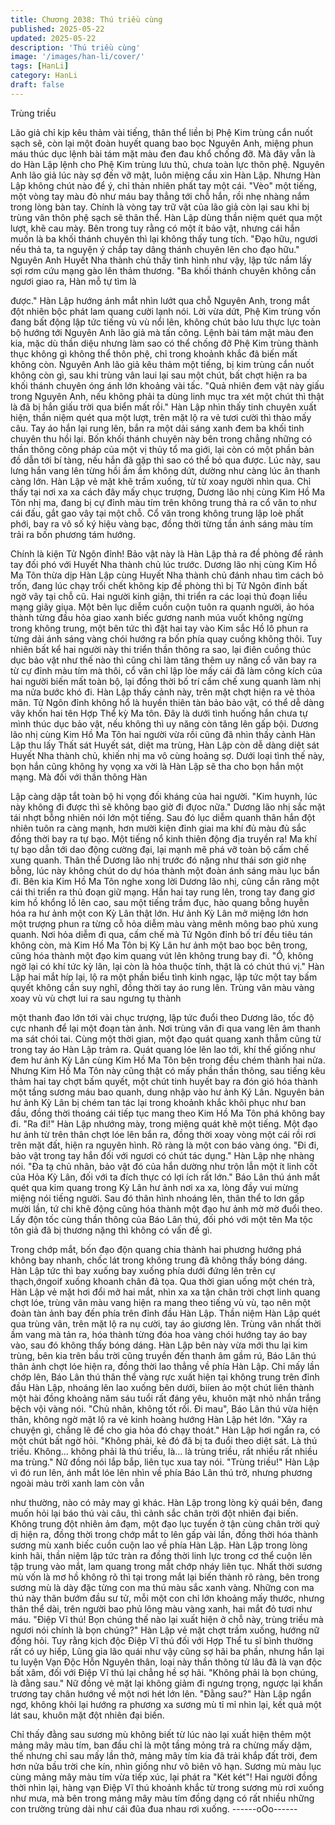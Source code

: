```yaml
---
title: Chương 2038: Thú triều cùng
published: 2025-05-22
updated: 2025-05-22
description: 'Thú triều cùng'
image: '/images/han-li/cover/'
tags: [HanLi]
category: HanLi
draft: false
---
```


Trùng triều

Lão giả chỉ kịp kêu thảm vài tiếng, thân thể liền bị Phệ Kim trùng
cắn nuốt sạch sẽ, còn lại một đoàn huyết quang bao bọc Nguyên
Anh, miệng phun máu thúc dục lệnh bài tám mặt màu đen đau
khổ chống đỡ.
Mà đây vẫn là do Hàn Lập lệnh cho Phệ Kim trùng lưu thủ, chưa
toàn lực thôn phệ.
Nguyên Anh lão giả lúc này sợ đến vỡ mật, luôn miệng cầu xin
Hàn Lập.
Nhưng Hàn Lập không chút nào để ý, chỉ thản nhiên phất tay một
cái.
"Vèo" một tiếng, một vòng tay màu đỏ như máu bay thẳng tới chỗ
hắn, rồi nhẹ nhàng nắm trong lòng bàn tay.
Chính là vòng tay trữ vật của lão giả còn lại sau khi bị trùng vân
thôn phệ sạch sẽ thân thể.
Hàn Lập dùng thần niệm quét qua một lượt, khẽ cau mày.
Bên trong tuy rằng có một ít bảo vật, nhưng cái hắn muốn là ba
khối thánh chuyên thì lại không thấy tung tích.
"Đạo hữu, ngươi nếu thả ta, ta nguyện ý chắp tay dâng thánh
chuyên lên cho đạo hữu." Nguyên Anh Huyết Nha thành chủ thấy
tình hình như vậy, lập tức nắm lấy sợi rơm cứu mạng gào lên
thảm thương.
"Ba khối thánh chuyên không cần ngươi giao ra, Hàn mỗ tự tìm là

được." Hàn Lập hướng ánh mắt nhìn lướt qua chỗ Nguyên Anh,
trong mắt đột nhiên bộc phát lam quang cười lạnh nói.
Lời vừa dứt, Phệ Kim trùng vốn đang bất động lập tức tiếng vù vù
nổi lên, không chút bảo lưu thực lực toàn bộ hướng tới Nguyên
Anh lão giả mà tấn công.
Lệnh bài tám mặt màu đen kia, mặc dù thần diệu nhưng làm sao
có thể chống đỡ Phệ Kim trùng thành thục không gì không thể
thôn phệ, chỉ trong khoảnh khắc đã biến mất không còn.
Nguyên Anh lão giả kêu thảm một tiếng, bị kim trùng cắn nuốt
không còn gì, sau khi trùng vân laui lại sau một chút, bất chợt
hiện ra ba khối thánh chuyên óng ánh lớn khoảng vài tấc.
"Quả nhiên đem vật này giấu trong Nguyên Anh, nếu không phải
ta dùng linh mục tra xét một chút thì thật là đã bị hắn giấu trời qua
biển mất rồi." Hàn Lập nhìn thấy tinh chuyên xuất hiện, thần niệm
quét qua một lượt, trên mặt lộ ra vẻ tươi cười thì thào mấy câu.
Tay áo hắn lại rung lên, bắn ra một dải sáng xanh đem ba khối
tinh chuyên thu hồi lại.
Bốn khối thánh chuyên này bên trong chẳng những có thần thông
công pháp của một vị thủy tổ ma giới, lại còn có một phần bản đồ
dẫn tới bí tàng, nếu hắn đã gặp thì sao có thể bỏ qua được.
Lúc này, sau lưng hắn vang lên từng hồi ầm ầm không dứt,
dường như càng lúc ân thanh càng lớn.
Hàn Lập vẻ mặt khẽ trầm xuống, từ từ xoay người nhìn qua.
Chỉ thấy tại nơi xa xa cách đây mấy chục trượng, Dương lão nhị
cùng Kim Hồ Ma Tôn nhị ma, đang bị cự đỉnh màu tím trên không
trung thả ra cổ văn to như cái đấu, gắt gao vây tại một chỗ.
Cổ văn trong không trung lập loè phất phới, bay ra vô số ký hiệu
vàng bạc, đồng thời từng tần ánh sáng màu tím trải ra bốn
phương tám hướng.

Chính là kiện Tử Ngôn đỉnh!
Bảo vật này là Hàn Lập thả ra đề phòng để rảnh tay đối phó với
Huyết Nha thành chủ lúc trước.
Dương lão nhị cùng Kim Hồ Ma Tôn thừa dịp Hàn Lập cùng
Huyết Nha thành chủ đánh nhau tìm cách bỏ trốn, đang lúc chạy
trối chết không kịp đề phòng thì bị Tử Ngôn đỉnh bất ngờ vây tại
chỗ cũ.
Hai người kinh giận, thi triển ra các loại thủ đoạn liều mạng giãy
giụa.
Một bên lục diễm cuồn cuộn tuôn ra quanh người, ảo hóa thành
từng đầu hỏa giao xanh biếc gương nanh múa vuốt không ngừng
trong không trung, một bên tức thì đặt hai tay vào Kim sắc Hồ lô
phun ra từng dải ánh sáng vàng chói hướng ra bốn phía quay
cuồng không thôi.
Tuy nhiên bất kể hai người này thi triển thần thông ra sao, lại điên
cuồng thúc dục bảo vật như thế nào thì cũng chỉ làm tăng thêm uy
năng cổ văn bay ra từ cự đỉnh màu tím mà thôi, cổ văn chỉ lập lòe
mấy cái đã làm công kích của hai người biến mất toàn bộ, lại
đồng thời bố trí cấm chế xung quanh làm nhị ma nửa bước khó
đi.
Hàn Lập thấy cảnh này, trên mặt chợt hiện ra vẻ thỏa mãn.
Tử Ngôn đỉnh không hổ là huyền thiên tàn bảo bảo vật, có thể dễ
dàng vây khốn hai tên Hợp Thể kỳ Ma tôn. Đây là dưới tình
huống hắn chưa tự mình thúc dục bảo vật, nếu không thì uy năng
còn tăng lên gấp bội.
Dương lão nhị cùng Kim Hồ Ma Tôn hai người vừa rồi cũng đã
nhìn thấy cảnh Hàn Lập thu lấy Thất sát Huyết sát, diệt ma trùng,
Hàn Lập còn dễ dàng diệt sát Huyết Nha thành chủ, khiến nhị ma
vô cùng hoảng sợ.
Dưới loại tình thế này, bọn hắn cũng không hy vọng xa vời là Hàn
Lập sẽ tha cho bọn hắn một mạng. Mà đối với thần thông Hàn

Lập càng dập tắt toàn bộ hi vọng đối kháng của hai người.
"Kim huynh, lúc này không đi được thì sẽ không bao giờ đi đựoc
nữa." Dương lão nhị sắc mặt tái nhợt bỗng nhiên nói lớn một
tiếng.
Sau đó lục diễm quanh thân hắn đột nhiên tuôn ra càng mạnh,
hơn mười kiện đỉnh giai ma khí đủ màu đủ sắc đồng thời bay ra
tự bạo.
Một tiếng nổ kinh thiên động địa truyền ra!
Ma khí tự bạo dẫn tới dao động cường đại, lại mạnh mẽ phá vỡ
toàn bộ cấm chế xung quanh.
Thân thể Dương lão nhị trước đó nặng như thái sơn giờ nhẹ
bỗng, lúc này không chút do dự hóa thành một đoàn ánh sáng
màu lục bắn đi.
Bên kia Kim Hồ Ma Tôn nghe xong lời Dương lão nhị, cũng cắn
răng một cái thi triển ra thủ đoạn giữ mạng.
Hắn hai tay rung lên, trong tay đang giơ kim hồ khổng lồ lên cao,
sau một tiếng trầm đục, hào quang bỗng huyễn hóa ra hư ảnh
một con Kỳ Lân thật lớn.
Hư ảnh Kỳ Lân mở miệng lớn hơn một trượng phun ra từng cỗ
hỏa diễm màu vàng mênh mông bao phủ xung quanh.
Nơi hỏa diễm đi qua, cấm chế mà Tử Ngôn đỉnh bố trí đều tiêu
tán không còn, mà Kim Hồ Ma Tôn bị Kỳ Lân hư ảnh một bao bọc
bên trong, cũng hóa thành một đạo kim quang vút lên không trung
bay đi.
"Ồ, không ngờ lại có khí tức kỳ lân, lại còn là hỏa thuộc tính, thật
là có chút thú vị." Hàn Lập hai mắt híp lại, lộ ra một phần biểu tình
kinh ngạc, lập tức một tay bấm quyết không cần suy nghĩ, đồng
thời tay áo rung lên.
Trùng vân màu vàng xoay vù vù chợt lui ra sau ngưng tụ thành

một thanh đao lớn tới vài chục trượng, lập tức đuổi theo Dương
lão, tốc độ cực nhanh để lại một đoạn tàn ảnh.
Nơi trùng vân đi qua vang lên âm thanh ma sát chói tai.
Cùng một thời gian, một đạo quát quang xanh thẫm cũng từ trong
tay áo Hàn Lập trảm ra.
Quát quang lóe lên lao tới, khí thế giống như đem hư ảnh Kỳ Lân
cùng Kim Hồ Ma Tôn bên trong đều chém thành hai nửa.
Nhưng Kim Hồ Ma Tôn này cũng thật có mấy phần thần thông,
sau tiếng kêu thảm hai tay chợt bấm quyết, một chút tinh huyết
bay ra đón gió hóa thành một tầng sương máu bao quanh, dung
nhập vào hư ảnh Ký Lân.
Nguyên bản hư ảnh Kỳ Lân bị chém tan tác lại trong khoảnh khắc
khôi phục như ban đầu, đồng thời thoáng cái tiếp tục mang theo
Kim Hồ Ma Tôn phá không bay đi.
"Ra đi!" Hàn Lập nhướng mày, trong miệng quát khẽ một tiếng.
Một đạo hư ảnh từ trên thân chợt lóe lên bắn ra, đồng thời xoay
vòng một cái rồi rơi trên mặt đất, hiện ra nguyên hình.
Rõ ràng là một con báo vàng óng.
"Đi đi, bảo vật trong tay hắn đối với ngươi có chút tác dụng." Hàn
Lập nhẹ nhàng nói.
"Đa tạ chủ nhân, bảo vật đó của hắn dường như trộn lẫn một ít
linh cốt của Hỏa Kỳ Lân, đối với ta đích thực có lợi ích rất lớn."
Báo Lân thú ánh mắt quét qua kim quang trong Kỳ Lân hư ảnh
nơi xa xa, lòng đầy vui mừng miệng nói tiếng người.
Sau đó thân hình nhoáng lên, thân thể to lơn gấp mười lần, tứ chi
khẽ động cũng hóa thành một đạo hư ảnh mờ mờ đuổi theo.
Lấy độn tốc cùng thần thông của Báo Lân thú, đối phó với một tên
Ma tộc tôn giả đã bị thương nặng thì không có vấn đề gì.

Trong chớp mắt, bốn đạo độn quang chia thành hai phương
hướng phá không bay nhanh, chốc lát trong không trung đã
không thấy bóng dáng.
Hàn Lập tức thì bay xuống bay xuống phía dưới đứng lên trên cự
thạch,ớngoif xuống khoanh chân đả tọa.
Qua thời gian uống một chén trà, Hàn Lập vẻ mặt hơi đổi mở hai
mắt, nhìn xa xa tận chân trời chợt linh quang chợt lóe, trùng vân
màu vang hiện ra mang theo tiếng vù vù, tạo nên một đoàn tàn
ảnh bay đến phía trên đỉnh đầu Hàn Lập.
Thần niệm Hàn Lập quét qua trùng vân, trên mặt lộ ra nụ cười,
tay áo giương lên.
Trùng vân nhất thời ầm vang mà tản ra, hóa thành từng đóa hoa
vàng chói hướng tay áo bay vào, sau đó không thấy bóng dáng.
Hàn Lập bên này vừa mới thu lại kim trùng, bên kia trên bầu trời
cũng truyền đến thanh âm gầm rú, Báo Lân thú thân ảnh chợt lóe
hiện ra, đồng thời lao thẳng về phía Hàn Lập.
Chỉ mấy lần chớp lên, Báo Lân thú thân thể vàng rực xuất hiện tại
không trung trên đỉnh đầu Hàn Lập, nhoáng lên lao xuống bên
dưới, biíen ảo một chút liên thành một hài đồng khoảng năm sáu
tuổi rất đáng yêu, khuôn mặt nhỏ nhắn trắng bệch vội vàng nói.
"Chủ nhân, không tốt rồi. Đi mau", Báo Lân thú vừa hiện thân,
không ngờ mặt lộ ra vẻ kinh hoàng hướng Hàn Lập hét lớn.
"Xảy ra chuyện gì, chẳng lẽ để cho gia hỏa đó chạy thoát." Hàn
Lập hơi ngẩn ra, có một chút bất ngờ hỏi.
"Không phải, kẻ đó đã bị ta đuổi theo diệt sát. Là thú triều.
Không... không phải là thú triều, là... là trùng triều, rất nhiều rất
nhiều ma trùng." Nữ đồng nói lắp bắp, liên tục xua tay nói.
"Trùng triều!" Hàn Lập vì đó run lên, ánh mắt lóe lên nhìn về phía
Báo Lân thú trở, nhưng phương ngoài màu trời xanh lam còn vẫn

như thường, nào có mảy may gì khác.
Hàn Lập trong lòng kỳ quái bên, đang muốn hỏi lại báo thú vài
câu, thì cảnh sắc chân trời đột nhiên đại biến.
Không trung đột nhiên ảm đạm, một đạo lục tuyến ở tận cùng
chân trời quỷ dị hiện ra, đồng thời trong chớp mắt to lên gấp vài
lần, đồng thời hóa thành sương mù xanh biếc cuồn cuộn lao về
phía Hàn Lập.
Hàn Lập trong lòng kinh hãi, thần niệm lập tức tràn ra đồng thời
linh lực trong cơ thể cuộn lên tập trung vào mắt, lam quang trong
mắt chớp nháy liên tục.
Nhất thời sương mù vốn là mơ hồ không rõ thì tại trong mắt lại
biến thành rõ ràng, bên trong sương mù là dày đặc từng con ma
thú màu sắc xanh vàng.
Những con ma thú này thân bướm đầu sư tử, mỗi một con chỉ lớn
khoảng mấy thước, nhưng thân thể dài, trên người bao phủ lông
màu vàng xanh, hai mắt đỏ tươi như máu.
"Điệp Vĩ thú! Bọn chúng thế nào lại xuất hiện ở chỗ này, trùng
triều mà ngươi nói chính là bọn chúng?" Hàn Lập vẻ mặt chợt
trầm xuống, hướng nữ đồng hỏi.
Tuy rằng kịch độc Điệp Vĩ thú đối với Hợp Thể tu sĩ bình thường
rất có uy hiếp, Lũng gia lão quái như vậy cũng sợ hãi ba phần,
nhưng hắn lại tu luyện Vạn Độc Hỗn Nguyên thân, loại này thần
thông từ lâu đã là vạn độc bất xâm, đối với Điệp Vĩ thú lại chẳng
hề sợ hãi.
"Không phải là bọn chúng, là đằng sau." Nữ đồng vẻ mặt lại
không giảm đi ngưng trọng, ngược lại khẩn trương tay chân
hướng về một nơi hét lớn lên.
"Đằng sau?" Hàn Lập ngẩn ngơ, không khỏi lại hướng ra phương
xa sương mù tỉ mỉ nhìn lại, kết quả một lát sau, khuôn mặt đột
nhiên đại biến.

Chỉ thấy đằng sau sương mù không biết từ lúc nào lại xuất hiện
thêm một mảng mây màu tím, ban đầu chỉ là một tầng mỏng trả ra
chừng mấy dặm, thế nhưng chỉ sau mấy lần thở, mảng mây tím
kia đã trải khắp đất trời, đem hơn nửa bầu trời che kín, nhìn giống
như vô biên vô hạn.
Sương mù màu lục cùng mảng mây màu tím vừa tiếp xúc, lại phát
ra "Két két"!
Hai người đồng thời nhìn lại, hàng vạn Điệp Vĩ thú khoảnh khắc
từ trong sương mù rơi xuống như mưa, mà bên trong mảng mây
màu tím đồng dạng có rất nhiều những con trường trùng dài như
cái đũa đua nhau rơi xuống.
------oOo------
